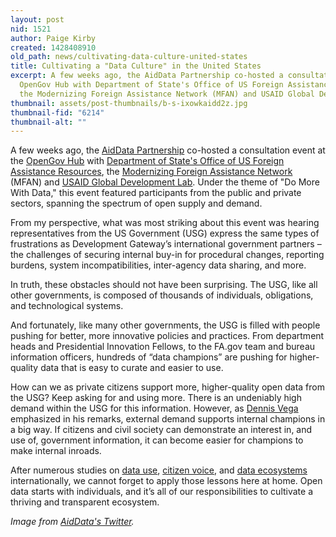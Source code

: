 ```yaml
---
layout: post
nid: 1521
author: Paige Kirby
created: 1428408910
old_path: news/cultivating-data-culture-united-states
title: Cultivating a "Data Culture" in the United States
excerpt: A few weeks ago, the AidData Partnership co-hosted a consultation event at the
  OpenGov Hub with Department of State's Office of US Foreign Assistance Resources,
  the Modernizing Foreign Assistance Network (MFAN) and USAID Global Development Lab.
thumbnail: assets/post-thumbnails/b-s-ixowkaidd2z.jpg
thumbnail-fid: "6214"
thumbnail-alt: ""
---
```


A few weeks ago, the [AidData Partnership](http://aiddata.org/) co-hosted a consultation event at the [OpenGov Hub](http://opengovhub.org/) with [Department of State's Office of US Foreign Assistance Resources](http://www.state.gov/f/), the [Modernizing Foreign Assistance Network](http://www.modernizeaid.net/) (MFAN) and [USAID Global Development Lab](http://www.usaid.gov/GlobalDevLab). Under the theme of "Do More With Data," this event featured participants from the public and private sectors, spanning the spectrum of open supply and demand.

From my perspective, what was most striking about this event was hearing representatives from the US Government (USG) express the same types of frustrations as Development Gateway’s international government partners – the challenges of securing internal buy-in for procedural changes, reporting burdens, system incompatibilities, inter-agency data sharing, and more.

In truth, these obstacles should not have been surprising. The USG, like all other governments, is composed of thousands of individuals, obligations, and technological systems.

And fortunately, like many other governments, the USG is filled with people pushing for better, more innovative policies and practices. From department heads and Presidential Innovation Fellows, to the FA.gov team and bureau information officers, hundreds of “data champions” are pushing for higher-quality data that is easy to curate and easier to use.

How can we as private citizens support more, higher-quality open data from the USG? Keep asking for and using more. There is an undeniably high demand within the USG for this information. However, as [Dennis Vega](https://twitter.com/DennisRVega) emphasized in his remarks, external demand supports internal champions in a big way. If citizens and civil society can demonstrate an interest in, and use of, government information, it can become easier for champions to make internal inroads. 

After numerous studies on [data use](/news/demand-side-data-revolution-lessons-government-nepal), [citizen voice](/news/making-citizen-feedback-more-actionable-uganda), and [data ecosystems](/news/fostering-data-culture) internationally, we cannot forget to apply those lessons here at home. Open data starts with individuals, and it’s all of our responsibilities to cultivate a thriving and transparent ecosystem.


*Image from [AidData's Twitter](https://twitter.com/AidData/status/570618717345878016).*
